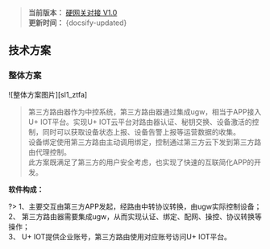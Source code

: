 
>**当前版本：** [硬网关对接 V1.0](zh-cn/ChangeLog/sl6)   
**更新时间：** {docsify-updated} 



## 技术方案

### 整体方案  

![整体方案图片][sl1_ztfa]  

> 第三方路由器作为中控系统，第三方路由器通过集成ugw，相当于APP接入U+ IOT平台。实现U+ IOT云平台对路由器认证、秘钥交换、设备激活的控制，同时可以获取设备状态上报、设备告警上报等运营数据的收集。  
设备绑定使用第三方路由主动调用绑定，控制通过第三方云下发到第三方路由代理控制。   
此方案既满足了第三方的用户安全考虑，也实现了快速的互联简化APP的开发。   




**软件构成：**  

?> 1、主要交互由第三方APP发起，经路由中转协议转换，由ugw实际控制设备；   
 2、	第三方路由器需要集成ugw，从而实现认证、绑定、配网、操控、协议转换等操作；      
 3、	U+ IOT提供企业账号，第三方路由使用对应账号访问U+ IOT平台。    
  









<!-- 
## 功能流程 &emsp;
-->







[^-^]:常用图片注释
[sl1_ztfa]:_media/_Solutions/sl6ztfa.png  

[sl1_rjgc]:_media/_Solutions/sl6rjgc.png
